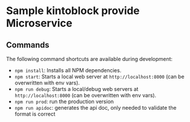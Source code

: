 # Sample kintoblock provide Microservice

## Commands

The following command shortcuts are available during development:

* `npm install`: Installs all NPM dependencies.
* `npm start`: Starts a local web server at `http://localhost:8000` (can be overwritten with env vars).
* `npm run debug`: Starts a local/debug web servers at `http://localhost:8000` (can be overwritten with env vars).
* `npm run prod`: run the production version
* `npm run apidoc`: generates the api doc, only needed to validate the format is correct
